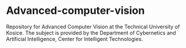# Advanced-computer-vision
Repository for Advanced Computer Vision at the Technical University of Kosice. The subject is provided by the Department of Cybernetics and Artificial Intelligence, Center for Intelligent Technologies.
